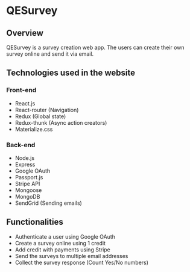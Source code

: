 # QESurvey

## Overview
QESurvey is a survey creation web app. The users can create their own survey online and send it via email.

## Technologies used in the website
### Front-end
- React.js
- React-router (Navigation)
- Redux (Global state)
- Redux-thunk (Async action creators)
- Materialize.css

### Back-end
- Node.js
- Express
- Google OAuth
- Passport.js
- Stripe API
- Mongoose
- MongoDB 
- SendGrid (Sending emails)

## Functionalities
- Authenticate a user using Google OAuth
- Create a survey online using 1 credit
- Add credit with payments using Stripe
- Send the surveys to multiple email addresses
- Collect the survey response (Count Yes/No numbers)
